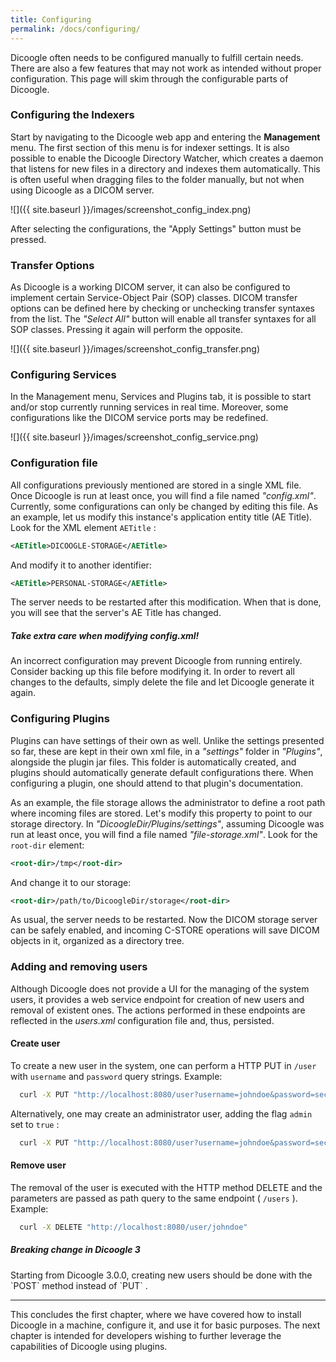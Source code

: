 ```yaml
---
title: Configuring
permalink: /docs/configuring/
---
```


Dicoogle often needs to be configured manually to fulfill certain needs. There are also a few features that may not work as intended without proper configuration. This page will skim through the configurable parts of Dicoogle.

### Configuring the Indexers

Start by navigating to the Dicoogle web app and entering the **Management** menu. The first section of this menu is for indexer settings. It is also possible to enable the Dicoogle Directory Watcher, which creates a daemon that listens for new files in a directory and indexes them automatically. This is often useful when dragging files to the folder manually, but not when using Dicoogle as a DICOM server.

![]({{ site.baseurl }}/images/screenshot_config_index.png)

After selecting the configurations, the "Apply Settings" button must be pressed.

### Transfer Options

As Dicoogle is a working DICOM server, it can also be configured to implement certain Service-Object Pair (SOP) classes. DICOM transfer options can be defined here by checking or unchecking transfer syntaxes from the list. The _"Select All"_ button will enable all transfer syntaxes for all SOP classes. Pressing it again will perform the opposite.

![]({{ site.baseurl }}/images/screenshot_config_transfer.png)

### Configuring Services

In the Management menu, Services and Plugins tab, it is possible to start and/or stop currently running services in real time. Moreover, some configurations like the DICOM service ports may be redefined.

![]({{ site.baseurl }}/images/screenshot_config_service.png)

### Configuration file

All configurations previously mentioned are stored in a single XML file. Once Dicoogle is run at least once, you will find a file named _"config.xml"_. Currently, some configurations can only be changed by editing this file. As an example, let us modify this instance's application entity title (AE Title). Look for the XML element `AETitle` :

``` xml
<AETitle>DICOOGLE-STORAGE</AETitle>
```

And modify it to another identifier:

``` xml
<AETitle>PERSONAL-STORAGE</AETitle>
```

The server needs to be restarted after this modification. When that is done, you will see that the server's AE Title has changed.

<div class="note warning">
  <h5>Take extra care when modifying config.xml!</h5>
  <p>An incorrect configuration may prevent Dicoogle from running entirely. Consider backing up this file before modifying it. In order to revert all changes to the defaults, simply delete the file and let Dicoogle generate it again.</p>
</div>

### Configuring Plugins

Plugins can have settings of their own as well. Unlike the settings presented so far, these are kept in their own xml file, in a _"settings"_ folder in _"Plugins"_, alongside the plugin jar files. This folder is automatically created, and plugins should automatically generate default configurations there. When configuring a plugin, one should attend to that plugin's documentation.

As an example, the file storage allows the administrator to define a root path where incoming files are stored. Let's modify this property to point to our storage directory. In _"DicoogleDir/Plugins/settings"_, assuming Dicoogle was run at least once, you will find a file named _"file-storage.xml"_. Look for the `root-dir` element:

```xml
<root-dir>/tmp</root-dir>
```

And change it to our storage:

```xml
<root-dir>/path/to/DicoogleDir/storage</root-dir>
```

As usual, the server needs to be restarted. Now the DICOM storage server can be safely enabled, and incoming C-STORE operations will save DICOM objects in it, organized as a directory tree.

### Adding and removing users

Although Dicoogle does not provide a UI for the managing of the system users, it provides a web service endpoint for creation of new users and removal of existent ones. The actions performed in these endpoints are reflected in the _users.xml_ configuration file and, thus, persisted.

#### Create user

To create a new user in the system, one can perform a HTTP PUT in `/user` with `username` and `password` query strings. Example:

``` bash
  curl -X PUT "http://localhost:8080/user?username=johndoe&password=secret"
```

Alternatively, one may create an administrator user, adding the flag `admin` set to `true` :

``` bash
  curl -X PUT "http://localhost:8080/user?username=johndoe&password=secret&admin=true"
```

#### Remove user

The removal of the user is executed with the HTTP method DELETE and the parameters are passed as path query to the same endpoint ( `/users` ). Example:

``` bash
  curl -X DELETE "http://localhost:8080/user/johndoe"
```

<div class="note unreleased" >
  <h5>Breaking change in Dicoogle 3</h5>
  <p>Starting from Dicoogle 3.0.0, creating new users should be done with the `POST` method instead of `PUT` .</p>
</div>

------------------

This concludes the first chapter, where we have covered how to install Dicoogle in a machine, configure it, and use it for basic purposes. The next chapter is intended for developers wishing to further leverage the capabilities of Dicoogle using plugins.

